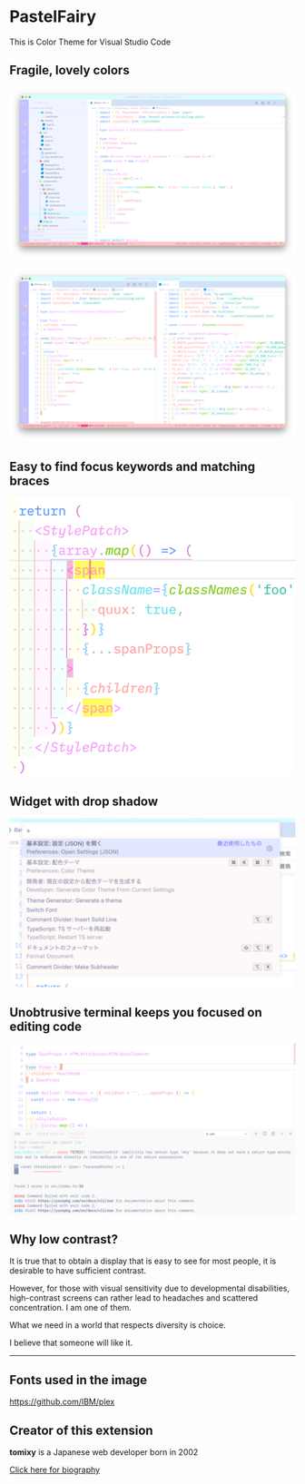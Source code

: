 # PastelFairy

This is Color Theme for Visual Studio Code

## Fragile, lovely colors

![Fragile, lovely colors](https://github.com/tetracalibers/PastelFairy/raw/publish/img/code.png)

![Beautiful borders of the split editor](https://github.com/tetracalibers/PastelFairy/raw/publish/img/split.png)

## Easy to find focus keywords and matching braces

![Easy to find focus keywords and matching braces](https://github.com/tetracalibers/PastelFairy/raw/publish/img/match.png)

## Widget with drop shadow

![Widget with drop shadow](https://github.com/tetracalibers/PastelFairy/raw/publish/img/widget_re.png)

## Unobtrusive terminal keeps you focused on editing code

![Unobtrusive terminal keeps you focused on editing code](https://github.com/tetracalibers/PastelFairy/raw/publish/img/terminal.png)

## Why low contrast?

It is true that to obtain a display that is easy to see for most people, it is desirable to have sufficient contrast.

However, for those with visual sensitivity due to developmental disabilities, high-contrast screens can rather lead to headaches and scattered concentration. I am one of them.

What we need in a world that respects diversity is choice.

I believe that someone will like it.

---

## Fonts used in the image

https://github.com/IBM/plex

## Creator of this extension

**tomixy** is a Japanese web developer born in 2002

[Click here for biography](https://tetracalibers.notion.site/tetracalibers/React-polyhexUI-30b94fb9fc054d4da667539ef35f42c6#bc6da2aa652745ecb834ca5d33e0fd90)

